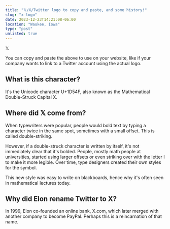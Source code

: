 ```yaml
---
title: "𝕏/X/Twitter logo to copy and paste, and some history!"
slug: "x-logo"
date: 2023-12-23T14:21:08-06:00
location: "Waukee, Iowa"
type: "post"
unlisted: true
---
```


𝕏

You can copy and paste the above to use on your website, like if your company wants to link to a Twitter account using the actual logo.

## What is this character?

It's the Unicode character U+1D54F, also known as the Mathematical Double-Struck Capital X.

## Where did 𝕏 come from?

When typewriters were popular, people would bold text by typing a character twice in the same spot, sometimes with a small offset. This is called double-striking.

However, if a double-struck character is written by itself, it's not immediately clear that it's bolded. People, mostly math people at universities, started using larger offsets or even striking over with the letter I to make it more legible. Over time, type designers created their own styles for the symbol.

This new style was easy to write on blackboards, hence why it's often seen in mathematical lectures today.

## Why did Elon rename Twitter to X?

In 1999, Elon co-founded an online bank, X.com, which later merged with another company to become PayPal. Perhaps this is a reincarnation of that name.
